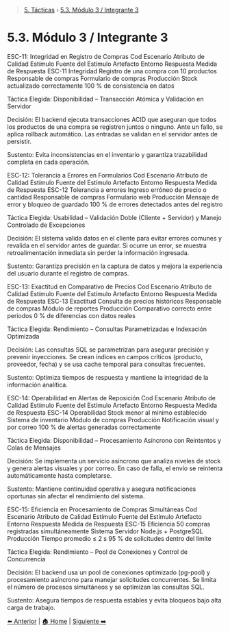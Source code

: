 > [5. Tácticas](../5.md) › [5.3. Módulo 3 / Integrante 3](5.3.md)

# 5.3. Módulo 3 / Integrante 3

ESC-11: Integridad en Registro de Compras
Cod Escenario	Atributo de Calidad	Estímulo	Fuente del Estímulo	Artefacto	Entorno	Respuesta	Medida de Respuesta
ESC-11	Integridad	Registro de una compra con 10 productos	Responsable de compras	Formulario de compras	Producción	Stock actualizado correctamente	100 % de consistencia en datos

Táctica Elegida:
Disponibilidad – Transacción Atómica y Validación en Servidor

Decisión:
El backend ejecuta transacciones ACID que aseguran que todos los productos de una compra se registren juntos o ninguno. Ante un fallo, se aplica rollback automático. Las entradas se validan en el servidor antes de persistir.

Sustento:
Evita inconsistencias en el inventario y garantiza trazabilidad completa en cada operación.

ESC-12: Tolerancia a Errores en Formularios
Cod Escenario	Atributo de Calidad	Estímulo	Fuente del Estímulo	Artefacto	Entorno	Respuesta	Medida de Respuesta
ESC-12	Tolerancia a errores	Ingreso erróneo de precio o cantidad	Responsable de compras	Formulario web	Producción	Mensaje de error y bloqueo de guardado	100 % de errores detectados antes del registro

Táctica Elegida:
 Usabilidad – Validación Doble (Cliente + Servidor) y Manejo Controlado de Excepciones

Decisión:
El sistema valida datos en el cliente para evitar errores comunes y revalida en el servidor antes de guardar. Si ocurre un error, se muestra retroalimentación inmediata sin perder la información ingresada.

Sustento:
Garantiza precisión en la captura de datos y mejora la experiencia del usuario durante el registro de compras.

ESC-13: Exactitud en Comparativo de Precios
Cod Escenario	Atributo de Calidad	Estímulo	Fuente del Estímulo	Artefacto	Entorno	Respuesta	Medida de Respuesta
ESC-13	Exactitud	Consulta de precios históricos	Responsable de compras	Módulo de reportes	Producción	Comparativo correcto entre periodos	0 % de diferencias con datos reales

Táctica Elegida:
 Rendimiento – Consultas Parametrizadas e Indexación Optimizada

Decisión:
Las consultas SQL se parametrizan para asegurar precisión y prevenir inyecciones. Se crean índices en campos críticos (producto, proveedor, fecha) y se usa cache temporal para consultas frecuentes.

Sustento:
Optimiza tiempos de respuesta y mantiene la integridad de la información analítica.

ESC-14: Operabilidad en Alertas de Reposición
Cod Escenario	Atributo de Calidad	Estímulo	Fuente del Estímulo	Artefacto	Entorno	Respuesta	Medida de Respuesta
ESC-14	Operabilidad	Stock menor al mínimo establecido	Sistema de inventario	Módulo de compras	Producción	Notificación visual y por correo	100 % de alertas generadas correctamente

Táctica Elegida:
 Disponibilidad – Procesamiento Asíncrono con Reintentos y Colas de Mensajes

Decisión:
Se implementa un servicio asíncrono que analiza niveles de stock y genera alertas visuales y por correo. En caso de falla, el envío se reintenta automáticamente hasta completarse.

Sustento:
Mantiene continuidad operativa y asegura notificaciones oportunas sin afectar el rendimiento del sistema.

ESC-15: Eficiencia en Procesamiento de Compras Simultáneas
Cod Escenario	Atributo de Calidad	Estímulo	Fuente del Estímulo	Artefacto	Entorno	Respuesta	Medida de Respuesta
ESC-15	Eficiencia	50 compras registradas simultáneamente	Sistema	Servidor Node.js + PostgreSQL	Producción	Tiempo promedio ≤ 2 s	95 % de solicitudes dentro del límite

Táctica Elegida:
 Rendimiento – Pool de Conexiones y Control de Concurrencia

Decisión:
El backend usa un pool de conexiones optimizado (pg-pool) y procesamiento asíncrono para manejar solicitudes concurrentes. Se limita el número de procesos simultáneos y se optimizan las consultas SQL.

Sustento:
Asegura tiempos de respuesta estables y evita bloqueos bajo alta carga de trabajo.

[⬅️ Anterior](../5.2/5.2.md) | [🏠 Home](../../README.md) | [Siguiente ➡️](../5.4/5.4.md)
